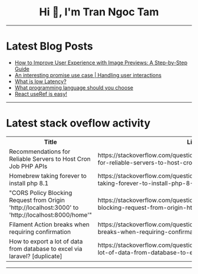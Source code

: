 <h1 align="center">Hi 👋, I'm Tran Ngoc Tam</h1>

---

# Latest Blog Posts 
<!-- BLOG-POST-LIST:START -->
- [How to Improve User Experience with Image Previews: A Step-by-Step Guide](https://dev.to/dk119819/how-to-improve-user-experience-with-image-previews-a-step-by-step-guide-1p87)
- [An interesting promise use case | Handling user interactions](https://dev.to/vishalgaurav/an-interesting-promise-use-case-handling-user-interactions-1f1g)
- [What is low Latency?](https://dev.to/alakkadshaw/what-is-low-latency-355g)
- [What programming language should you choose](https://dev.to/henriqueleite42/what-programming-language-should-you-choose-4ed2)
- [React useRef is easy!](https://dev.to/justanordinaryperson/react-useref-is-easy-4bj2)
<!-- BLOG-POST-LIST:END -->

---

# Latest stack oveflow activity
<table>
  <tr><th>Title</th><th>Link</th></tr>
  <!-- STACKOVERFLOW:START --><tr><td>Recommendations for Reliable Servers to Host Cron Job PHP APIs</td><td>https://stackoverflow.com/questions/78626677/recommendations-for-reliable-servers-to-host-cron-job-php-apis</td></tr><tr><td>Homebrew taking forever to install php 8.1</td><td>https://stackoverflow.com/questions/78626662/homebrew-taking-forever-to-install-php-8-1</td></tr><tr><td>&quot;CORS Policy Blocking Request from Origin &#39;http://localhost:3000&#39; to &#39;http://localhost:8000/home&#39;&quot;</td><td>https://stackoverflow.com/questions/78626628/cors-policy-blocking-request-from-origin-http-localhost3000-to-http-loc</td></tr><tr><td>Filament Action breaks when requiring confirmation</td><td>https://stackoverflow.com/questions/78626437/filament-action-breaks-when-requiring-confirmation</td></tr><tr><td>How to export a lot of data from database to excel via laravel? [duplicate]</td><td>https://stackoverflow.com/questions/78626364/how-to-export-a-lot-of-data-from-database-to-excel-via-laravel</td></tr><!-- STACKOVERFLOW:END -->
</table>

---


